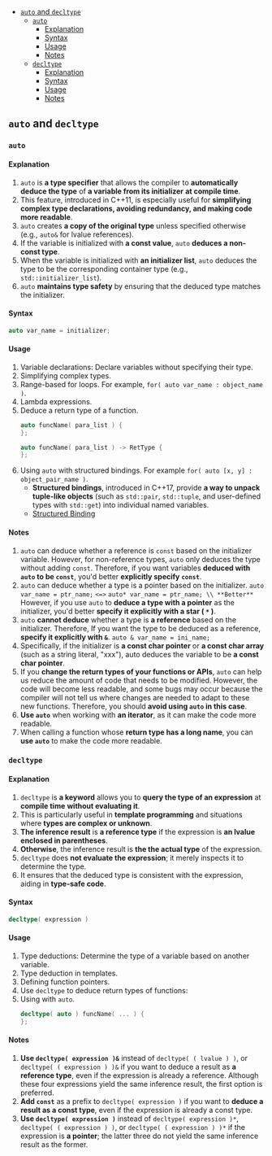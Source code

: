 <!-- vim-markdown-toc GFM -->

- [`auto` and `decltype`](#auto-and-decltype)
  - [`auto`](#auto)
    - [Explanation](#explanation)
    - [Syntax](#syntax)
    - [Usage](#usage)
    - [Notes](#notes)
  - [`decltype`](#decltype)
    - [Explanation](#explanation-1)
    - [Syntax](#syntax-1)
    - [Usage](#usage-1)
    - [Notes](#notes-1)

<!-- vim-markdown-toc -->

## `auto` and `decltype`

### `auto`

#### Explanation

1. `auto` is **a type specifier** that allows the compiler to **automatically deduce the type** of
   **a variable from its initializer** **at compile time**.
2. This feature, introduced in C++11, is especially useful for **simplifying complex type
   declarations, avoiding redundancy, and making code more readable**.
3. `auto` creates **a copy of the original type** unless specified otherwise (e.g., `auto&` for
   lvalue references).
4. If the variable is initialized with **a const value**, `auto` **deduces a non-const type**.
5. When the variable is initialized with **an initializer list**, `auto` deduces the type to be the
   corresponding container type (e.g., `std::initializer_list`).
6. `auto` **maintains type safety** by ensuring that the deduced type matches the initializer.

#### Syntax

```CPP
auto var_name = initializer;
```

#### Usage

1. Variable declarations: Declare variables without specifying their type.
2. Simplifying complex types.
3. Range-based for loops. For example, `for( auto var_name : object_name )`.
4. Lambda expressions.
5. Deduce a return type of a function.
   ```CPP
   auto funcName( para_list ) {
   };
   ```
   ```CPP
   auto funcName( para_list ) -> RetType {
   };
   ```
6. Using `auto` with structured bindings. For example `for( auto [x, y] : object_pair_name )`.
   - **Structured bindings**, introduced in C++17, provide **a way to unpack tuple-like objects**
     (such as `std::pair`, `std::tuple`, and user-defined types with `std::get`) into individual
     named variables.
   - [Structured Binding](./Bindings.md#structured-binding)

#### Notes

1. `auto` can deduce whether a reference is `const` based on the initializer variable. However, for
   non-reference types, `auto` only deduces the type without adding `const`. Therefore, if you want
   variables **deduced with `auto` to be `const`**, you'd better **explicitly specify `const`**.
2. `auto` can deduce whether a type is a pointer based on the initializer.
   `auto var_name = ptr_name;` `<=>` `auto* var_name = ptr_name; \\ **Better**` However, if you use
   `auto` to **deduce a type with a pointer** as the initializer, you'd better **specify it
   explicitly with a star ( `*` )**.
3. `auto` **cannot deduce** whether a type is **a reference** based on the initializer. Therefore,
   If you want the type to be deduced as a reference, **specify it explicitly with `&`**.
   `auto & var_name = ini_name;`
4. Specifically, if the initializer is **a const char pointer** or **a const char array** (such as a
   string literal, "xxx"), auto deduces the variable to be **a const char pointer**.
5. If you **change the return types of your functions or APIs**, `auto` can help us reduce the
   amount of code that needs to be modified. However, the code will become less readable, and some
   bugs may occur because the compiler will not tell us where changes are needed to adapt to these
   new functions. Therefore, you should **avoid using `auto` in this case**.
6. **Use `auto`** when working with **an iterator**, as it can make the code more readable.
7. When calling a function whose **return type has a long name**, you can **use `auto`** to make the
   code more readable.

### `decltype`

#### Explanation

1. `decltype` is **a keyword** allows you to **query the type of an expression** at **compile time**
   **without evaluating it**.
2. This is particularly useful in **template programming** and situations where **types are complex
   or unknown**.
3. **The inference result** is **a reference type** if the expression is **an lvalue enclosed in
   parentheses**.
4. **Otherwise**, the inference result is **the the actual type** of the expression.
5. `decltype` does **not evaluate the expression**; it merely inspects it to determine the type.
6. It ensures that the deduced type is consistent with the expression, aiding in **type-safe code**.

#### Syntax

```CPP
decltype( expression )
```

#### Usage

1. Type deductions: Determine the type of a variable based on another variable.
2. Type deduction in templates.
3. Defining function pointers.
4. Use `decltype` to deduce return types of functions:
5. Using with `auto`.
   ```CPP
   decltype( auto ) funcName( ... ) {
   };
   ```

#### Notes

1. **Use `decltype( expression )&`** instead of `decltype( ( lvalue ) )`, or
   `decltype( ( expression ) )&` if you want to deduce a result as **a reference type**, even if the
   expression is already a reference. Although these four expressions yield the same inference
   result, the first option is preferred.
2. **Add `const`** as a prefix to `decltype( expression )` if you want to **deduce a result as a
   const type**, even if the expression is already a const type.
3. **Use `decltype( expression )`** instead of `decltype( expression )*`,
   `decltype( ( expression ) )`, or `decltype( ( expression ) )*` if the expression is **a
   pointer**; the latter three do not yield the same inference result as the former.
